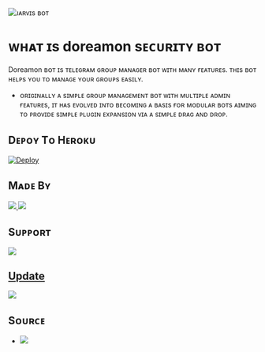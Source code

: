 ![ᴊᴀʀᴠɪs ʙᴏᴛ](https://telegra.ph/file/85aaafb92adb7af39a3b7.jpg)

# ᴡʜᴀᴛ ɪs doreamon sᴇᴄᴜʀɪᴛʏ ʙᴏᴛ
Doreamon ʙᴏᴛ ɪs ᴛᴇʟᴇɢʀᴀᴍ ɢʀᴏᴜᴘ ᴍᴀɴᴀɢᴇʀ ʙᴏᴛ ᴡɪᴛʜ ᴍᴀɴʏ ғᴇᴀᴛᴜʀᴇs. ᴛʜɪs ʙᴏᴛ ʜᴇʟᴘs ʏᴏᴜ ᴛᴏ ᴍᴀɴᴀɢᴇ ʏᴏᴜʀ ɢʀᴏᴜᴘs ᴇᴀsɪʟʏ.

* ᴏʀɪɢɪɴᴀʟʟʏ ᴀ sɪᴍᴘʟᴇ ɢʀᴏᴜᴘ ᴍᴀɴᴀɢᴇᴍᴇɴᴛ ʙᴏᴛ ᴡɪᴛʜ ᴍᴜʟᴛɪᴘʟᴇ ᴀᴅᴍɪɴ ғᴇᴀᴛᴜʀᴇs, ɪᴛ ʜᴀs ᴇᴠᴏʟᴠᴇᴅ ɪɴᴛᴏ ʙᴇᴄᴏᴍɪɴɢ ᴀ ʙᴀsɪs ғᴏʀ ᴍᴏᴅᴜʟᴀʀ ʙᴏᴛs ᴀɪᴍɪɴɢ ᴛᴏ ᴘʀᴏᴠɪᴅᴇ sɪᴍᴘʟᴇ ᴘʟᴜɢɪɴ ᴇxᴘᴀɴsɪᴏɴ ᴠɪᴀ ᴀ sɪᴍᴘʟᴇ ᴅʀᴀɢ ᴀɴᴅ ᴅʀᴏᴘ.

## Dᴇᴘᴏʏ Tᴏ Hᴇʀᴏᴋᴜ

[![Deploy](https://img.shields.io/badge/Deploy%20To-Heroku-blueviolet)](https://dashboard.heroku.com/new?button-url=android-app%3A%2F%2Forg.telegram.messenger%2F&template=https://github.com/darkphoenix2601/doreamon)

## Mᴀᴅᴇ Bʏ

<a href="https://t.me/akshi_s_ashu"> <img src="https://img.shields.io/badge/This%20Bot%20Was-Made%20By%20My-orange" /> <img src="https://img.shields.io/badge/Bestest-Master-ff69b4" /> </a>


## Sᴜᴘᴘᴏʀᴛ
<a href="https://t.me/phoenix_music_new"> <img src="https://img.shields.io/badge/Join-Our-green" /> 
  
## Update 
<a href="https://t.me/phoenix_music_suport"> <img src="https://img.shields.io/badge/Support-Group-critical" /> </a>

## Sᴏᴜʀᴄᴇ

* <img src="https://img.shields.io/badge/Python-red" />
